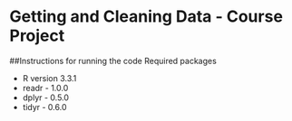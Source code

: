 # Getting and Cleaning Data - Course Project

##Instructions for running the code
Required packages
* R version 3.3.1
* readr - 1.0.0
* dplyr - 0.5.0
* tidyr - 0.6.0